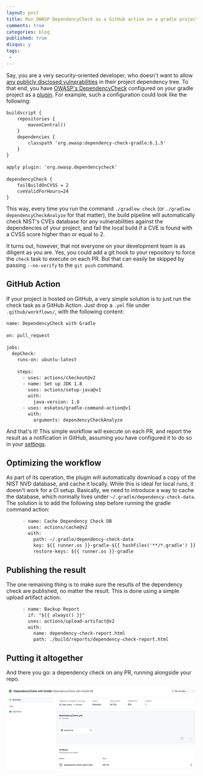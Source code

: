 ```yaml
---
layout: post
title: Run OWASP DependencyCheck as a GitHub action on a gradle project
comments: true
categories: blog
published: true
disqus: y
tags:
 - 
---
```


Say, you are a very security-oriented developer, who doesn't want to allow [any publicly disclosed vulnerabilities](https://www.forbes.com/sites/forbestechcouncil/2020/12/04/is-a-data-breach-lurking-in-your-software-supply-chain/) in their project dependency tree. To that end, you have [OWASP's DependencyCheck](https://owasp.org/www-project-dependency-check/) configured on your gradle project as a [plugin](https://jeremylong.github.io/DependencyCheck/dependency-check-gradle/index.html). For example, such a configuration could look like the following:

```
buildscript {
    repositories {
        mavenCentral()
    }
    dependencies {
        classpath 'org.owasp:dependency-check-gradle:6.1.5'
    }
}

apply plugin: 'org.owasp.dependencycheck'

dependencyCheck {
    failBuildOnCVSS = 2
    cveValidForHours=24
}
```

This way, every time you run the command `./gradlew check` (or `./gradlew dependencyCheckAnalyze` for that matter), the build pipeline will automatically check NIST's CVEs database for any vulnerabilities against the dependencies of your project, and fail the local build if a CVE is found with a CVSS score higher than or equal to 2.

It turns out, however, that not everyone on your development team is as diligent as you are. Yes, you could add a git hook to your repository to force the `check` task to execute on each PR. But that can easily be skipped by passing `--no-verify` to the `git push` command.

## GitHub Action

If your project is hosted on GitHub, a very simple solution is to just run the check task as a GitHub Action. Just drop a `.yml` file under `.github/workflows/`, with the following content:

```
name: DependencyCheck with Gradle

on: pull_request

jobs:
  depCheck:
    runs-on: ubuntu-latest

    steps:
      - uses: actions/checkout@v2
      - name: Set up JDK 1.8
        uses: actions/setup-java@v1
        with:
          java-version: 1.8
      - uses: eskatos/gradle-command-action@v1
        with:
          arguments: dependencyCheckAnalyze
```

And that's it! This simple workflow will execute on each PR, and report the result as a notification in GitHub, assuming you have configured it to do so in your [settings](https://github.com/settings/notifications).

## Optimizing the workflow

As part of its operation, the plugin will automatically download a copy of the NIST NVD database, and cache it locally. While this is ideal for local runs, it doesn't work for a CI setup. Basically, we need to introduce a way to cache the database, which normally lives under `~/.gradle/dependency-check-data`. The solution is to add the following step before running the gradle command action:

```
      - name: Cache Dependency Check DB
        uses: actions/cache@v2
        with:
          path: ~/.gradle/dependency-check-data
          key: ${{ runner.os }}-gradle-${{ hashFiles('**/*.gradle') }}
          restore-keys: ${{ runner.os }}-gradle
```

## Publishing the result

The one remaining thing is to make sure the results of the dependency check are published, no matter the result. This is done using a simple upload artifact action:

```
      - name: Backup Report
        if: "${{ always() }}"
        uses: actions/upload-artifact@v2
        with:
          name: dependency-check-report.html
          path: ./build/reports/dependency-check-report.html
```

## Putting it altogether

And there you go: a dependency check on any PR, running alongside your repo.

<div class="img-center"><img src="/images/DependencyCheckGitHubAction/dependency_check_github_action.png"/> </div>